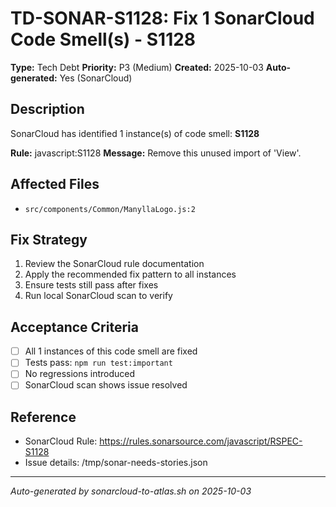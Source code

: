 # TD-SONAR-S1128: Fix 1 SonarCloud Code Smell(s) - S1128

**Type:** Tech Debt
**Priority:** P3 (Medium)
**Created:** 2025-10-03
**Auto-generated:** Yes (SonarCloud)

## Description

SonarCloud has identified 1 instance(s) of code smell: **S1128**

**Rule:** javascript:S1128
**Message:** Remove this unused import of 'View'.

## Affected Files

- `src/components/Common/ManyllaLogo.js:2`

## Fix Strategy

1. Review the SonarCloud rule documentation
2. Apply the recommended fix pattern to all instances
3. Ensure tests still pass after fixes
4. Run local SonarCloud scan to verify

## Acceptance Criteria

- [ ] All 1 instances of this code smell are fixed
- [ ] Tests pass: `npm run test:important`
- [ ] No regressions introduced
- [ ] SonarCloud scan shows issue resolved

## Reference

- SonarCloud Rule: https://rules.sonarsource.com/javascript/RSPEC-S1128
- Issue details: /tmp/sonar-needs-stories.json

---

*Auto-generated by sonarcloud-to-atlas.sh on 2025-10-03*
